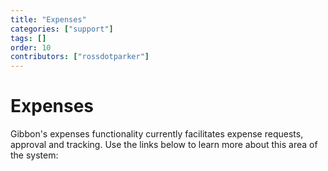 ```yaml
---
title: "Expenses"
categories: ["support"]
tags: []
order: 10
contributors: ["rossdotparker"]
---
```


# Expenses

Gibbon's expenses functionality currently facilitates expense requests, approval and tracking. Use the links below to learn more about this area of the system:
